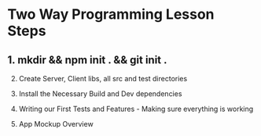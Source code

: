 # Two Way Programming Lesson Steps

## 1. mkdir && npm init . && git init .

2. Create Server, Client libs, all src and test directories

3. Install the Necessary Build and Dev dependencies

4. Writing our First Tests and Features - Making sure everything is working

5. App Mockup Overview
